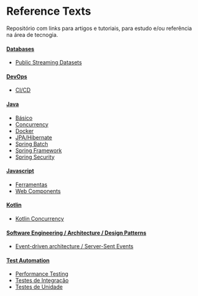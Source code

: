 # Reference Texts

Repositório com links para artigos e tutoriais, para estudo e/ou referência na área de tecnogia.

#### [Databases]

- [Public Streaming Datasets]

#### [DevOps]

- [CI/CD]

#### [Java]

- [Básico]
- [Concurrency]
- [Docker]
- [JPA/Hibernate]
- [Spring Batch]
- [Spring Framework]
- [Spring Security]

#### [Javascript]

- [Ferramentas]
- [Web Components]

#### [Kotlin]

- [Kotlin Concurrency]

#### [Software Engineering / Architecture / Design Patterns]

- [Event-driven architecture / Server-Sent Events]

#### [Test Automation]

- [Performance Testing]
- [Testes de Integração]
- [Testes de Unidade]


[Databases]: <https://github.com/savitoh/reference-texts/tree/master/Databases#databases-links>
[Public Streaming Datasets]: <https://github.com/savitoh/reference-texts/tree/master/Databases#public-streaming-datasets>

[DevOps]: <https://github.com/savitoh/Reference_Texts/tree/master/DevOps>
[CI/CD]: <https://github.com/savitoh/reference-texts/tree/master/DevOps#cicd>


[Java]: <https://github.com/savitoh/reference-texts/tree/master/Java#java-links>
[Concurrency]: <https://github.com/savitoh/reference-texts/tree/master/Java#concurrency>
[Básico]: <https://github.com/savitoh/reference-texts/tree/master/Java#b%C3%A1sico>
[Docker]: <https://github.com/savitoh/Reference_Texts/blob/master/Java/#docker>
[JPA/Hibernate]: <https://github.com/savitoh/reference-texts/tree/master/Java#jpahibernate>
[Spring Batch]: <https://github.com/savitoh/reference-texts/tree/master/Java#spring-batch>
[Spring Framework]: <https://github.com/savitoh/reference-texts/tree/master/Java#spring-framework>
[Spring Security]: <https://github.com/savitoh/reference-texts/tree/master/Java#spring-security>


[JavaScript]:<https://github.com/savitoh/Reference_Texts/tree/master/JavaScript>
[Ferramentas]: <https://github.com/savitoh/Reference_Texts/tree/master/JavaScript#ferramentas>
[Web Components]: <https://github.com/savitoh/Reference_Texts/tree/master/JavaScript#web-components>

[Kotlin]: <https://github.com/savitoh/Reference_Texts/tree/master/Kotlin>
[Kotlin Concurrency]: <https://github.com/savitoh/reference-texts/tree/master/Kotlin#kotlin-concurrency>

[Software Engineering / Architecture / Design Patterns]: <https://github.com/savitoh/reference-texts/tree/master/Software%20Engineering%20_Architecture_Design%20Patterns>
[Event-driven architecture / Server-Sent Events]: <https://github.com/savitoh/reference-texts/tree/master/Software%20Engineering%20_Architecture_Design%20Patterns#event-driven-architecture--server-sent-events>

[Test Automation]: <https://github.com/savitoh/reference-texts/tree/master/Test_Automation#test-automation>
[Performance Testing]: <https://github.com/savitoh/reference-texts/tree/master/Test_Automation#performance-testing>
[Testes de Integração]: <https://github.com/savitoh/reference-texts/tree/master/Test_Automation#testes-de-integra%C3%A7%C3%A3o>
[Testes de Unidade]: <https://github.com/savitoh/reference-texts/tree/master/Test_Automation#testes-de-unidade>

